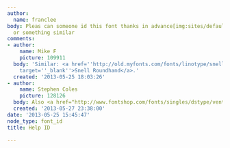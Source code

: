 ```yaml
---
author:
  name: franclee
body: Pleas can someone id this font thanks in advance[img:sites/default/files/old-images/Collection_4263.jpg]
  or something similar
comments:
- author:
    name: Mike F
    picture: 109911
  body: 'Similar: <a href=''http://old.myfonts.com/fonts/linotype/snell-roundhand-script/familytree.html''
    target=''_blank''>Snell Roundhand</a>.'
  created: '2013-05-25 18:03:26'
- author:
    name: Stephen Coles
    picture: 128126
  body: Also <a href="http://www.fontshop.com/fonts/singles/dstype/ventura/?affid=99346">Ventura</a>.
  created: '2013-05-27 23:38:00'
date: '2013-05-25 15:45:47'
node_type: font_id
title: Help ID

---
```

